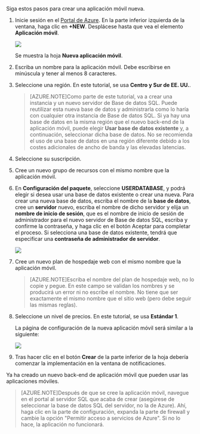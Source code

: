 

Siga estos pasos para crear una aplicación móvil nueva.

1. Inicie sesión en el [Portal de Azure]. En la parte inferior izquierda de la ventana, haga clic en **+NEW**. Desplácese hasta que vea el elemento **Aplicación móvil**.

    ![](./media/app-service-mobile-dotnet-backend-create-new-service-preview/new-mobile-app.png)

    Se muestra la hoja **Nueva aplicación móvil**.

2. Escriba un nombre para la aplicación móvil. Debe escribirse en minúscula y tener al menos 8 caracteres.

7. Seleccione una región. En este tutorial, se usa **Centro y Sur de EE. UU.**.

    > [AZURE.NOTE]Como parte de este tutorial, va a crear una instancia y un nuevo servidor de Base de datos SQL. Puede reutilizar esta nueva base de datos y administrarla como lo haría con cualquier otra instancia de Base de datos SQL. Si ya hay una base de datos en la misma región que el nuevo back-end de la aplicación móvil, puede elegir **Usar base de datos existente** y, a continuación, seleccionar dicha base de datos. No se recomienda el uso de una base de datos en una región diferente debido a los costes adicionales de ancho de banda y las elevadas latencias.

3. Seleccione su suscripción.

4. Cree un nuevo grupo de recursos con el mismo nombre que la aplicación móvil.

5. En **Configuración del paquete**, seleccione **USERDATABASE**, y podrá elegir si desea usar una base de datos existente o crear una nueva. Para crear una nueva base de datos, escriba el nombre de la **base de datos**, cree un **servidor** nuevo, escriba el nombre de dicho servidor y elija un **nombre de inicio de sesión**, que es el nombre de inicio de sesión de administrador para el nuevo servidor de Base de datos SQL, escriba y confirme la contraseña, y haga clic en el botón Aceptar para completar el proceso. Si selecciona una base de datos existente, tendrá que especificar una **contraseña de administrador de servidor**.

    ![](./media/app-service-mobile-dotnet-backend-create-new-service-preview/dotnet-backend-create-db.png)

6. Cree un nuevo plan de hospedaje web con el mismo nombre que la aplicación móvil.

    > [AZURE.NOTE]Escriba el nombre del plan de hospedaje web, no lo copie y pegue. En este campo se validan los nombres y se producirá un error ni no escribe el nombre. No tiene que ser exactamente el mismo nombre que el sitio web (pero debe seguir las mismas reglas).

8. Seleccione un nivel de precios. En este tutorial, se usa **Estándar 1**.

    La página de configuración de la nueva aplicación móvil será similar a la siguiente:

    ![](./media/app-service-mobile-dotnet-backend-create-new-service-preview/dotnet-backend-create.png)

9. Tras hacer clic en el botón **Crear** de la parte inferior de la hoja debería comenzar la implementación en la ventana de notificaciones.

Ya ha creado un nuevo back-end de aplicación móvil que pueden usar las aplicaciones móviles.

> [AZURE.NOTE]Después de que se cree la aplicación móvil, navegue en el portal al servidor SQL que acaba de crear (asegúrese de seleccionar la base de datos SQL del servidor, no la de Azure). Ahí, haga clic en la parte de configuración, expanda la parte de firewall y cambie la opción "Permitir acceso a servicios de Azure". Si no lo hace, la aplicación no funcionará.

<!-- URLs. -->
[Portal de Azure]: https://portal.azure.com/

<!---HONumber=August15_HO6-->